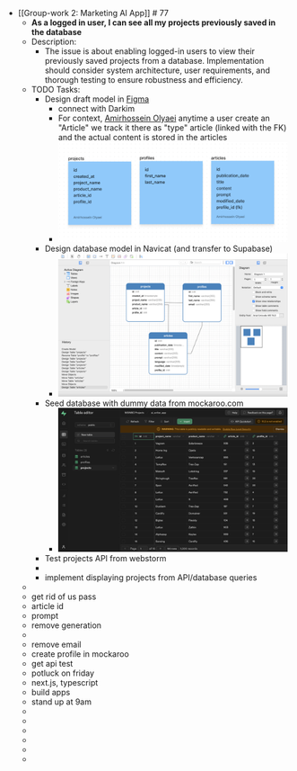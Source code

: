 - [[Group-work 2: Marketing AI App]] # 77
	- **As a logged in user, I can see all my projects previously saved in the database**
	- Description:
		- The issue is about enabling logged-in users to view their previously saved projects from a database. Implementation should consider system architecture, user requirements, and thorough testing to ensure robustness and efficiency.
	- TODO Tasks:
		- Design draft model in [Figma](https://www.figma.com/file/mDq6Oc71KJAspqes7aPDYW/Supabase?node-id=0-1&t=3MA8yyUPHeDRvuKn-0)
			- connect with Darkim
			- For context,  [Amirhossein Olyaei](https://www.figma.com/files/user/857409693651239481) anytime a user create an "Article" we track it there as "type" article (linked with the FK) and the actual  content is stored in the articles
			- ![Screenshot 2023-03-30 at 11.09.33 AM.png](../assets/Screenshot_2023-03-30_at_11.09.33_AM_1680189009266_0.png)
		- Design database model in Navicat (and transfer to Supabase)
			- ![Screenshot 2023-03-29 at 1.58.53 PM.png](../assets/Screenshot_2023-03-29_at_1.58.53_PM_1680189059191_0.png)
		- Seed database with dummy data from mockaroo.com
			- ![Screenshot 2023-03-30 at 10.42.03 AM.png](../assets/Screenshot_2023-03-30_at_10.42.03_AM_1680189089159_0.png)
		- Test projects API from webstorm
		-
		- implement displaying projects from API/database queries
	-
	- get rid of us pass
	- article id
	- prompt
	- remove generation
	-
	- remove email
	- create profile in mockaroo
	- get api test
	- potluck on friday
	- next.js, typescript
	- build apps
	- stand up at 9am
	-
	-
	-
	-
	-
	-